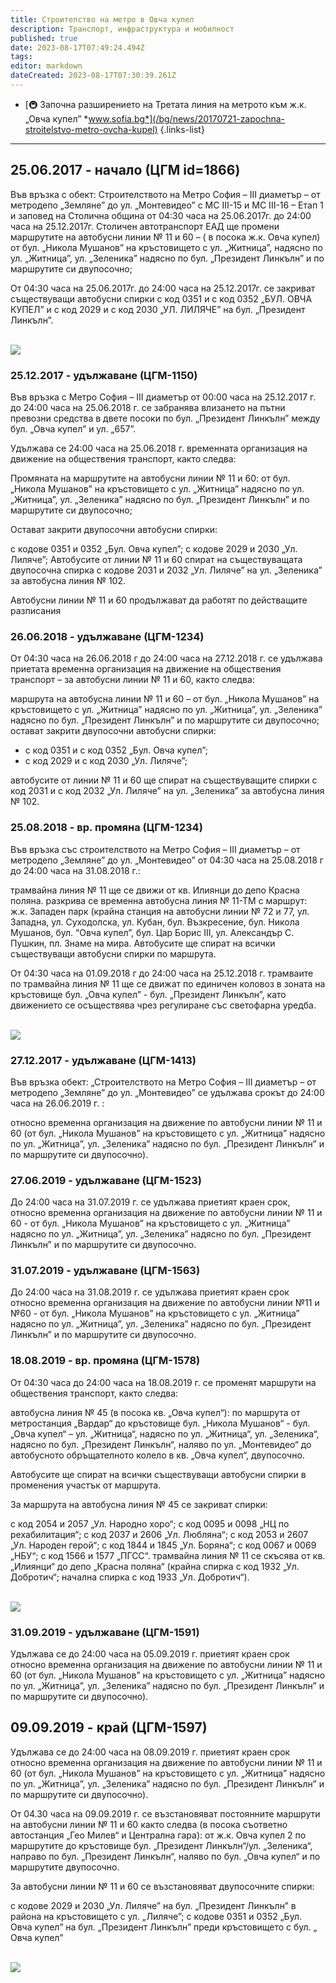 ```yaml
---
title: Строителство на метро в Овча купел
description: Транспорт, инфраструктура и мобилност
published: true
date: 2023-08-17T07:49:24.494Z
tags: 
editor: markdown
dateCreated: 2023-08-17T07:30:39.261Z
---
```


- [:metro: Започна разширението на Третата линия на метрото към ж.к. „Овча купел” *www.sofia.bg*](/bg/news/20170721-zapochna-stroitelstvo-metro-ovcha-kupel)
{.links-list}

---

## 25.06.2017 - начало (ЦГМ id=1866)
Във връзка с обект: Строителството на Метро София – ІІІ диаметър – от метродепо „Земляне” до ул. „Монтевидео” с МС ІІІ-15 и МС ІІІ-16 – Етап 1 и заповед на Столична община от 04:30 часа на 25.06.2017г. до 24:00 часа на 25.12.2017г. Столичен автотранспорт ЕАД ще промени маршрутите на автобусни линии № 11 и 60 – ( в посока ж.к. Овча купел) от бул. „Никола Мушанов” на кръстовището с ул. „Житница”, надясно по ул. „Житница”, ул. „Зеленика” надясно по бул. „Президент Линкълн” и по маршрутите си двупосочно;

От 04:30 часа на 25.06.2017г. до 24:00 часа на 25.12.2017г. се закриват съществуващи автобусни спирки с код 0351 и с код 0352 „БУЛ. ОВЧА КУПЕЛ” и с код 2029 и с код 2030 „УЛ. ЛИЛЯЧЕ” на бул. „Президент Линкълн”.


<br><img src="https://drive.google.com/uc?id=18bSPe0BBFUGpAGLGsLLsNdCrPbU_CYnI">



### 25.12.2017 - удължаване (ЦГМ-1150)
Във връзка с Метро София – ІІІ диаметър от 00:00 часа на 25.12.2017 г. до 24:00 часа на 25.06.2018 г. се забранява влизането на пътни превозни средства в двете посоки по бул. „Президент Линкълн” между бул. „Овча купел” и ул. „657”.

Удължава се 24:00 часа на 25.06.2018 г. временната организация на движение на обществения транспорт, както следва:

Промяната на маршрутите на автобусни линии № 11 и 60: от бул. „Никола Мушанов” на кръстовището с ул. „Житница” надясно по ул. „Житница”, ул. „Зеленика” надясно по бул. „Президент Линкълн” и по маршрутите си двупосочно;

Остават закрити двупосочни автобусни спирки:

с кодове 0351 и 0352 „Бул. Овча купел”;
с кодове 2029 и 2030 „Ул. Лиляче”;
Автобусите от линии № 11 и 60 спират на съществуващата двупосочна спирка с кодове  2031 и 2032 „Ул. Лиляче” на ул. „Зеленика” за автобусна линия № 102.

Автобусни линии № 11 и 60 продължават да работят по действащите разписания



### 26.06.2018 - удължаване (ЦГМ-1234)

От 04:30 часа на 26.06.2018 г до 24:00 часа на 27.12.2018 г. се удължава приетата временна организация на движение на обществения транспорт – за автобусни линии № 11 и 60, както следва:

маршрута на автобусна линии № 11 и 60 – от бул. „Никола Мушанов” на кръстовището с ул. „Житница” надясно по ул. „Житница”, ул. „Зеленика” надясно по бул. „Президент Линкълн” и по маршрутите си двупосочно;
остават закрити двупосочни автобусни спирки:
- с код 0351 и с код 0352 „Бул. Овча купел”;
- с код 2029 и с код 2030 „Ул. Лиляче”;

автобусите от линии № 11 и 60 ще спират на съществуващите спирки с код 2031 и с код 2032 „Ул. Лиляче” на ул. „Зеленика” за автобусна линия № 102.



### 25.08.2018 - вр. промяна (ЦГМ-1234)
Във връзка със строителството на Метро София  – ІІІ диаметър – от метродепо „Земляне” до ул. „Монтевидео” от 04:30 часа на 25.08.2018 г до 24:00 часа на 31.08.2018 г.:

трамвайна линия № 11 ще се движи от кв. Илиянци до депо Красна поляна.
разкрива се временна автобусна линия № 11-ТМ с маршрут: ж.к. Западен парк (крайна станция на автобусни линии № 72 и 77, ул. Западна, ул. Суходолска, ул. Кубан, бул. Възкресение, бул. Никола Мушанов, бул. “Овча купел”, бул. Цар Борис III, ул. Александър С. Пушкин, пл. Знаме на мира.
Автобусите ще спират на всички съществуващи автобусни спирки по маршрута.

От 04:30 часа на 01.09.2018 г до 24:00 часа на 25.12.2018 г. трамваите по трамвайна линия № 11 ще се движат по единичен коловоз в зоната на кръстовище бул. „Овча купел” - бул. „Президент Линкълн”, като движението се осъществява чрез регулиране със светофарна уредба.


<br><img src="https://drive.google.com/uc?id=1OIM0Z71QXNrYikBgzqCtKonMXdwf4dsq">


### 27.12.2017 - удължаване (ЦГМ-1413)

Във връзка обект: „Строителството на Метро София – ІІІ диаметър – от метродепо „Земляне” до ул. „Монтевидео” се удължава срокът до 24:00 часа на 26.06.2019 г. :

относно временна организация на движение по автобусни линии № 11 и 60 (от бул. „Никола Мушанов” на кръстовището с ул. „Житница” надясно по ул. „Житница”, ул. „Зеленика” надясно по бул. „Президент Линкълн” и по маршрутите си двупосочно).



### 27.06.2019 - удължаване (ЦГМ-1523)
До 24:00 часа на 31.07.2019 г. се удължава приетият краен срок, относно временна организация на движение по автобусни линии № 11 и 60 - от бул. „Никола Мушанов” на кръстовището с ул. „Житница” надясно по ул. „Житница”, ул. „Зеленика” надясно по бул. „Президент Линкълн” и по маршрутите си двупосочно.



### 31.07.2019 - удължаване (ЦГМ-1563)
До 24:00 часа на 31.08.2019 г. се удължава приетият краен срок относно временна организация на движение по автобусни линии №11 и №60 - от бул. „Никола Мушанов” на кръстовището с ул. „Житница” надясно по ул. „Житница”, ул. „Зеленика” надясно по бул. „Президент Линкълн” и по маршрутите си двупосочно.




### 18.08.2019 - вр. промяна (ЦГМ-1578)
От 04:30 часа до 24:00 часа на 18.08.2019 г. се променят маршрути на обществения транспорт, както следва:

автобусна линия № 45 (в посока кв. „Овча купел“): по маршрута от метростанция „Вардар“ до кръстовище бул. „Никола Мушанов“ - бул. „Овча купел“ – ул. „Житница“, надясно по ул. „Житница“, ул. „Зеленика“, надясно по бул. „Президент Линкълн“, наляво по
ул. „Монтевидео“ до автобусното обръщателното колело в кв. „Овча купел“, двупосочно.

Автобусите ще спират на всички съществуващи автобусни спирки в променения участък от маршрута.

За маршрута на автобусна линия № 45 се закриват спирки:

с код 2054 и 2057 „Ул. Народно хоро“;
с код 0095 и 0098 „НЦ по рехабилитация“;
с код 2037 и 2606 „Ул. Любляна“;
с код 2053 и 2607 „Ул. Народен герой“;
с код 1844 и 1845 „Ул. Боряна“;
с код 0067 и 0069 „НБУ“;
с код 1566 и 1577 „ПГСС“.
трамвайна линия № 11 се скъсява от кв. „Илиянци“ до депо „Красна поляна“ (крайна спирка с код 1932 „Ул. Добротич“; начална спирка с код 1933 „Ул. Добротич“).

<br><img src="https://drive.google.com/uc?id=1sb2ISfQxJVwW_lvrNPpW4hngGzbzbVJn">


### 31.09.2019 - удължаване (ЦГМ-1591)
Удължава се до 24:00 часа на 05.09.2019 г. приетият краен срок относно временна организация на движение по автобусни линии № 11 и 60 (от бул. „Никола Мушанов” на кръстовището с ул. „Житница” надясно по ул. „Житница”, ул. „Зеленика” надясно по бул. „Президент Линкълн” и по маршрутите си двупосочно).



## 09.09.2019 - край (ЦГМ-1597)
Удължава се до 24:00 часа на 08.09.2019 г. приетият краен срок относно временна организация на движение по автобусни линии № 11 и 60 (от бул. „Никола Мушанов” на кръстовището с ул. „Житница” надясно по ул. „Житница”, ул. „Зеленика” надясно по бул. „Президент Линкълн” и по маршрутите си двупосочно).

От 04.30 часа на 09.09.2019 г. се възстановяват постоянните маршрути на автобусни линии № 11 и 60 както следва (в посока съответно автостанция „Гео Милев“ и Централна гара): от ж.к. Овча купел 2 по маршрутите до кръстовище бул. „Президент Линкълн“/ул. „Зеленика“, направо по бул. „Президент Линкълн“, наляво по бул. „Овча купел“ и по маршрутите двупосочно.

За автобусни линии № 11 и 60 се възстановяват двупосочните спирки:

с кодове 2029 и 2030 „Ул. Лиляче” на бул. „Президент Линкълн” в района на кръстовището с ул. „Лиляче”;
с кодове 0351 и 0352 „Бул. Овча купел” на бул. „Президент Линкълн” преди кръстовището с бул. „ Овча купел”


<br><img src="https://drive.google.com/uc?id=189gEkzMe1xJXWdQDIuh_o6vHXDm3ZILl">


